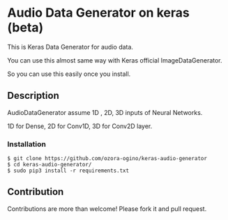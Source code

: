 # Audio Data Generator on keras (beta)

This is Keras Data Generator for audio data.

You can use this almost same way with Keras official ImageDataGenerator.

So you can use this easily once you install.

## Description

AudioDataGenerator assume 1D , 2D, 3D inputs of Neural Networks.

1D for Dense, 2D for Conv1D, 3D for Conv2D layer.


### Installation 

```
$ git clone https://github.com/ozora-ogino/keras-audio-generator
$ cd keras-audio-generator/
$ sudo pip3 install -r requirements.txt
```

## Contribution

Contributions are more than welcome!
Please fork it and pull request.
